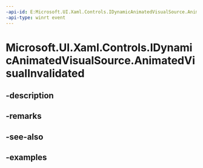 ```yaml
---
-api-id: E:Microsoft.UI.Xaml.Controls.IDynamicAnimatedVisualSource.AnimatedVisualInvalidated
-api-type: winrt event
---
```


<!-- Event syntax.
abstract public event TypedEventHandler AnimatedVisualInvalidated<IDynamicAnimatedVisualSource,  object>
-->

# Microsoft.UI.Xaml.Controls.IDynamicAnimatedVisualSource.AnimatedVisualInvalidated

## -description

## -remarks

## -see-also

## -examples

